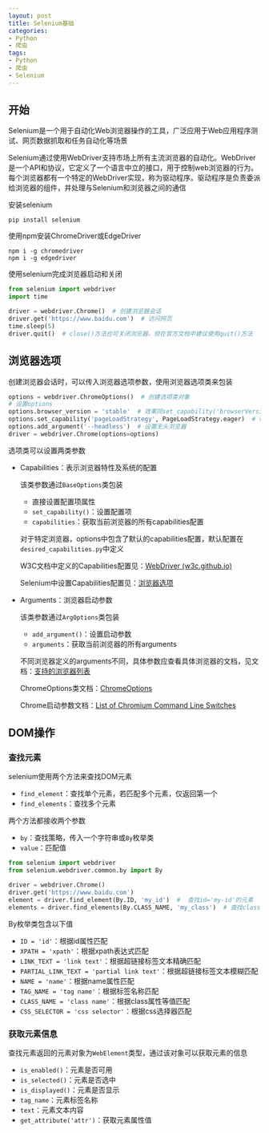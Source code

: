 ```yaml
---
layout: post
title: Selenium基础
categories:
- Python
- 爬虫
tags:
- Python
- 爬虫
- Selenium
---
```


## 开始

Selenium是一个用于自动化Web浏览器操作的工具，广泛应用于Web应用程序测试、网页数据抓取和任务自动化等场景

Selenium通过使用WebDriver支持市场上所有主流浏览器的自动化。WebDriver是一个API和协议，它定义了一个语言中立的接口，用于控制web浏览器的行为。每个浏览器都有一个特定的WebDriver实现，称为驱动程序。驱动程序是负责委派给浏览器的组件，并处理与Selenium和浏览器之间的通信

安装selenium

```
pip install selenium
```

使用npm安装ChromeDriver或EdgeDriver

```
npm i -g chromedriver
npm i -g edgedriver
```

使用selenium完成浏览器启动和关闭

```python
from selenium import webdriver
import time

driver = webdriver.Chrome()  # 创建浏览器会话
driver.get('https://www.baidu.com')  # 访问网页
time.sleep(5)
driver.quit()  # close()方法也可关闭浏览器，但在官方文档中建议使用quit()方法
```

## 浏览器选项

创建浏览器会话时，可以传入浏览器选项参数，使用浏览器选项类来包装

```python
options = webdriver.ChromeOptions()  # 创建选项类对象
# 设置options
options.browser_version = 'stable'  # 效果同set_capability('browserVersion', 'stable')
options.set_capability('pageLoadStrategy', PageLoadStrategy.eager)  # value也可传入'eager'
options.add_argument('--headless')  # 设置无头浏览器
driver = webdriver.Chrome(options=options)
```

选项类可以设置两类参数

-   Capabilities：表示浏览器特性及系统的配置

    该类参数通过`BaseOptions`类包装

    -   直接设置配置项属性
    -   `set_capability()`：设置配置项
    -   `capabilities`：获取当前浏览器的所有capabilities配置

    对于特定浏览器，options中包含了默认的capabilities配置，默认配置在`desired_capabilities.py`中定义

    W3C文档中定义的Capabilities配置见：[WebDriver (w3c.github.io)](https://w3c.github.io/webdriver/#capabilities)

    Selenium中设置Capabilities配置见：[浏览器选项](https://www.selenium.dev/zh-cn/documentation/webdriver/drivers/options/)

-   Arguments：浏览器启动参数

    该类参数通过`ArgOptions`类包装

    -   `add_argument()`：设置启动参数
    -   `arguments`：获取当前浏览器的所有arguments

    不同浏览器定义的arguments不同，具体参数应查看具体浏览器的文档，见文档：[支持的浏览器列表](https://www.selenium.dev/zh-cn/documentation/webdriver/browsers/)

    ChromeOptions类文档：[ChromeOptions](https://developer.chrome.com/docs/chromedriver/capabilities?hl=zh-cn#recognized_capabilities)

    Chrome启动参数文档：[List of Chromium Command Line Switches](https://peter.sh/experiments/chromium-command-line-switches/)

## DOM操作

### 查找元素

selenium使用两个方法来查找DOM元素

-   `find_element`：查找单个元素，若匹配多个元素，仅返回第一个
-   `find_elements`：查找多个元素

两个方法都接收两个参数

-   `by`：查找策略，传入一个字符串或`By`枚举类
-   `value`：匹配值

```python
from selenium import webdriver
from selenium.webdriver.common.by import By

driver = webdriver.Chrome()
driver.get('https://www.baidu.com')
element = driver.find_element(By.ID, 'my_id')  #  查找id='my-id'的元素
elements = driver.find_elements(By.CLASS_NAME, 'my_class')  # 查找class='my-class'的元素
```

By枚举类包含以下值

-   `ID = 'id'`：根据id属性匹配
-   `XPATH = 'xpath'`：根据xpath表达式匹配
-   `LINK_TEXT = 'link text'`：根据超链接标签文本精确匹配
-   `PARTIAL_LINK_TEXT = 'partial link text'`：根据超链接标签文本模糊匹配
-   `NAME = 'name'`：根据name属性匹配
-   `TAG_NAME = 'tag name'`：根据标签名称匹配
-   `CLASS_NAME = 'class name'`：根据class属性等值匹配
-   `CSS_SELECTOR = 'css selector'`：根据css选择器匹配

### 获取元素信息

查找元素返回的元素对象为`WebElement`类型，通过该对象可以获取元素的信息

-   `is_enabled()`：元素是否可用
-   `is_selected()`：元素是否选中
-   `is_displayed()`：元素是否显示
-   `tag_name`：元素标签名称
-   `text`：元素文本内容
-   `get_attribute('attr')`：获取元素属性值




